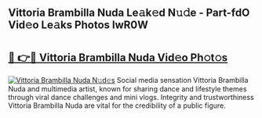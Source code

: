 ## Vittoria Brambilla Nuda Le𝚊k𝚎d N𝚞𝚍e - Part-fdO Vid𝚎o Le𝚊ks Photos lwR0W

# <h2><a href="http://fbfhtdl.evod.top/?m=Vittoria+Brambilla+Nuda">🔗 👉🔴 Vittoria Brambilla Nuda Vid𝚎o Ph𝚘t𝚘s</a></h2>

[![Vittoria Brambilla Nuda N𝚞d𝚎s](https://i.imgur.com/8V9OHl7.gif)](http://fbfhtdl.evod.top/?m=Vittoria+Brambilla+Nuda)
Social media sensation Vittoria Brambilla Nuda and multimedia artist, known for sharing dance and lifestyle themes through viral dance challenges and mini vlogs. Integrity and trustworthiness Vittoria Brambilla Nuda are vital for the credibility of a public figure. 
